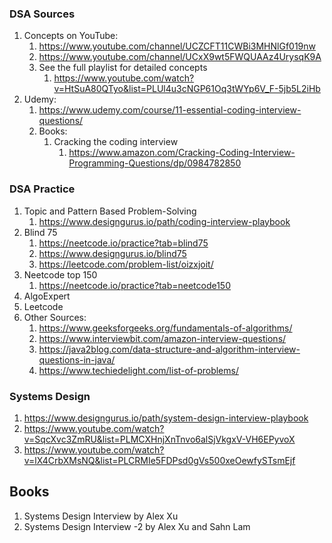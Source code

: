 ### DSA Sources
1. Concepts on YouTube:
   1. https://www.youtube.com/channel/UCZCFT11CWBi3MHNlGf019nw   
   2. https://www.youtube.com/channel/UCxX9wt5FWQUAAz4UrysqK9A
   3. See the full playlist for detailed concepts
      1. https://www.youtube.com/watch?v=HtSuA80QTyo&list=PLUl4u3cNGP61Oq3tWYp6V_F-5jb5L2iHb
2. Udemy: 
   1. https://www.udemy.com/course/11-essential-coding-interview-questions/
   2. Books:
      1. Cracking the coding interview
         1. https://www.amazon.com/Cracking-Coding-Interview-Programming-Questions/dp/0984782850

### DSA Practice
1. Topic and Pattern Based Problem-Solving
    1. https://www.designgurus.io/path/coding-interview-playbook
2. Blind 75
   1. https://neetcode.io/practice?tab=blind75
   2. https://www.designgurus.io/blind75
   3. https://leetcode.com/problem-list/oizxjoit/
3. Neetcode top 150
    1. https://neetcode.io/practice?tab=neetcode150
4. AlgoExpert
5. Leetcode
6. Other Sources:
   1. https://www.geeksforgeeks.org/fundamentals-of-algorithms/
   2. https://www.interviewbit.com/amazon-interview-questions/
   3. https://java2blog.com/data-structure-and-algorithm-interview-questions-in-java/
   4. https://www.techiedelight.com/list-of-problems/


### Systems Design
1. https://www.designgurus.io/path/system-design-interview-playbook
2. https://www.youtube.com/watch?v=SqcXvc3ZmRU&list=PLMCXHnjXnTnvo6alSjVkgxV-VH6EPyvoX
3. https://www.youtube.com/watch?v=lX4CrbXMsNQ&list=PLCRMIe5FDPsd0gVs500xeOewfySTsmEjf

## Books
1. Systems Design Interview by Alex Xu
2. Systems Design Interview -2 by Alex Xu and Sahn Lam